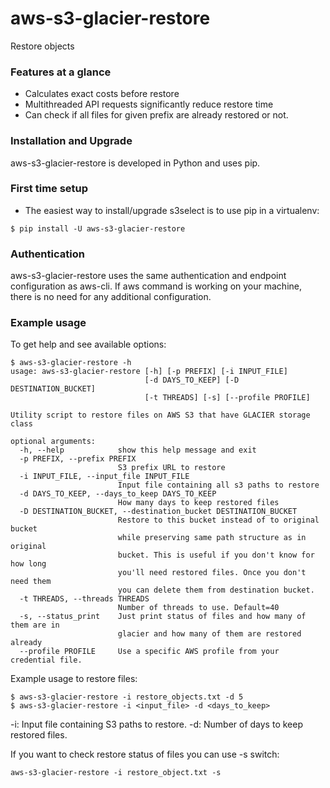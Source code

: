 # aws-s3-glacier-restore
Restore objects

### Features at a glance
- Calculates exact costs before restore
- Multithreaded API requests significantly reduce restore time
- Can check if all files for given prefix are already restored or not.

### Installation and Upgrade
aws-s3-glacier-restore is developed in Python and uses pip.
### First time setup
- The easiest way to install/upgrade s3select is to use pip in a virtualenv:
```
$ pip install -U aws-s3-glacier-restore
```
### Authentication
aws-s3-glacier-restore uses the same authentication and endpoint configuration as aws-cli. If aws command is working on your machine, there is no need for any additional configuration.

### Example usage
To get help and see available options:
```
$ aws-s3-glacier-restore -h
usage: aws-s3-glacier-restore [-h] [-p PREFIX] [-i INPUT_FILE]
                              [-d DAYS_TO_KEEP] [-D DESTINATION_BUCKET]
                              [-t THREADS] [-s] [--profile PROFILE]

Utility script to restore files on AWS S3 that have GLACIER storage class

optional arguments:
  -h, --help            show this help message and exit
  -p PREFIX, --prefix PREFIX
                        S3 prefix URL to restore
  -i INPUT_FILE, --input_file INPUT_FILE
                        Input file containing all s3 paths to restore
  -d DAYS_TO_KEEP, --days_to_keep DAYS_TO_KEEP
                        How many days to keep restored files
  -D DESTINATION_BUCKET, --destination_bucket DESTINATION_BUCKET
                        Restore to this bucket instead of to original bucket
                        while preserving same path structure as in original
                        bucket. This is useful if you don't know for how long
                        you'll need restored files. Once you don't need them
                        you can delete them from destination bucket.
  -t THREADS, --threads THREADS
                        Number of threads to use. Default=40
  -s, --status_print    Just print status of files and how many of them are in
                        glacier and how many of them are restored already
  --profile PROFILE     Use a specific AWS profile from your credential file.
  ```
  
  Example usage to restore files:
  ```
  $ aws-s3-glacier-restore -i restore_objects.txt -d 5
  $ aws-s3-glacier-restore -i <input_file> -d <days_to_keep>
  ```
 -i: Input file containing S3 paths to restore.
 -d: Number of days to keep restored files.
 
 If you want to check restore status of files you can use -s switch:
 ```
 aws-s3-glacier-restore -i restore_object.txt -s
 ```
